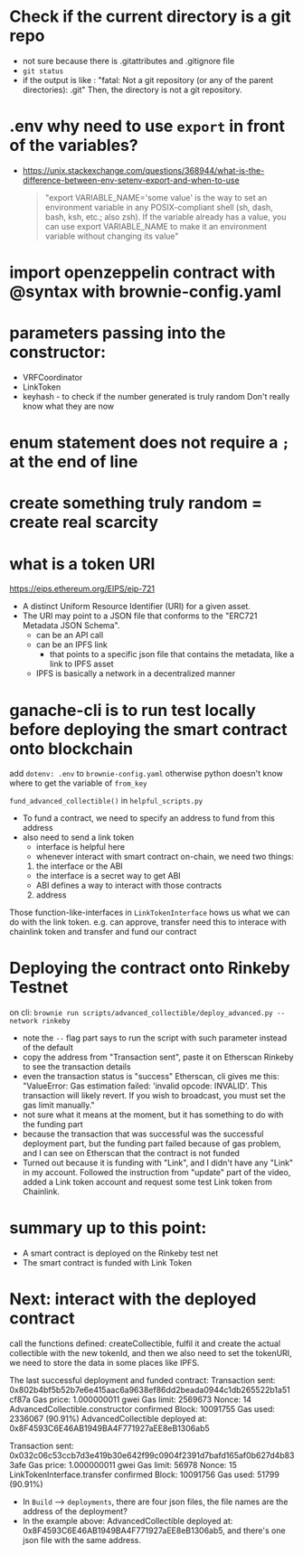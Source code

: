 # Check if the current directory is a git repo

- not sure because there is .gitattributes and .gitignore file
- `git status`
- if the output is like :
  "fatal: Not a git repository (or any of the parent directories): .git"
  Then, the directory is not a git repository.

# .env why need to use `export` in front of the variables?

- https://unix.stackexchange.com/questions/368944/what-is-the-difference-between-env-setenv-export-and-when-to-use
  > "export VARIABLE_NAME='some value' is the way to set an environment variable in any POSIX-compliant shell (sh, dash, bash, ksh, etc.; also zsh). If the variable already has a value, you can use export VARIABLE_NAME to make it an environment variable without changing its value"

# import openzeppelin contract with @syntax with brownie-config.yaml

# parameters passing into the constructor:

- VRFCoordinator
- LinkToken
- keyhash - to check if the number generated is truly random
  Don't really know what they are now

# enum statement does not require a `;` at the end of line

# create something truly random = create real scarcity

# what is a token URI
https://eips.ethereum.org/EIPS/eip-721
- A distinct Uniform Resource Identifier (URI) for a given asset.
- The URI may point to a JSON file that conforms to the "ERC721 Metadata JSON Schema".
  - can be an API call
  - can be an IPFS link
    - that points to a specific json file that contains the metadata, like a link to IPFS asset
  - IPFS is basically a network in a decentralized manner

# ganache-cli is to run test locally before deploying the smart contract onto blockchain

add `dotenv: .env` to `brownie-config.yaml` otherwise python doesn't know where to get the variable of `from_key`

`fund_advanced_collectible()` in `helpful_scripts.py`
- To fund a contract, we need to specify an address to fund from this address
- also need to send a link token 
  - interface is helpful here 
  - whenever interact with smart contract on-chain, we need two things:
  1. the interface or the ABI
    - the interface is a secret way to get ABI
    - ABI defines a way to interact with those contracts
  2. address 


Those function-like-interfaces in `LinkTokenInterface` hows us what we can do with the link token.
e.g. can approve, transfer
need this to interace with chainlink token and transfer and fund our contract 

# Deploying the contract onto Rinkeby Testnet
on cli: `brownie run scripts/advanced_collectible/deploy_advanced.py --network rinkeby`
- note the `--` flag part says to run the script with such parameter instead of the default
- copy the address from "Transaction sent", paste it on Etherscan Rinkeby to see the transaction details
- even the transaction status is "success" Etherscan, cli gives me this: "ValueError: Gas estimation failed: 'invalid opcode: INVALID'. This transaction will likely revert. If you wish to broadcast, you must set the gas limit manually."
- not sure what it means at the moment, but it has something to do with the funding part
- because the transaction that was successful was the successful deployment part, but the funding part failed because of gas problem, and I can see on Etherscan that the contract is not funded
- Turned out because it is funding with "Link", and I didn't have any "Link" in my account. Followed the instruction from "update" part of the video, added a Link token account and request some test Link token from Chainlink.

# summary up to this point:
- A smart contract is deployed on the Rinkeby test net
- The smart contract is funded with Link Token 

# Next: interact with the deployed contract
call the functions defined: createCollectible, fulfil it and create the actual collectible with the new tokenId, and then we also need to set the tokenURI, we need to store the data in some places like IPFS.

The last successful deployment and funded contract:
Transaction sent: 0x802b4bf5b52b7e6e415aac6a9638ef86dd2beada0944c1db265522b1a51cf87a
  Gas price: 1.000000011 gwei   Gas limit: 2569673   Nonce: 14
  AdvancedCollectible.constructor confirmed   Block: 10091755   Gas used: 2336067 (90.91%)
  AdvancedCollectible deployed at: 0x8F4593C6E46AB1949BA4F771927aEE8eB1306ab5

Transaction sent: 0x032c06c53ccb7d3e419b30e642f99c0904f2391d7bafd165af0b627d4b833afe
  Gas price: 1.000000011 gwei   Gas limit: 56978   Nonce: 15
  LinkTokenInterface.transfer confirmed   Block: 10091756   Gas used: 51799 (90.91%)

- In `Build` --> `deployments`, there are four json files, the file names are the address of the deployment?
- In the example above: AdvancedCollectible deployed at: 0x8F4593C6E46AB1949BA4F771927aEE8eB1306ab5, and there's one json file with the same address.

